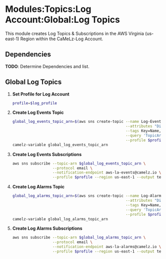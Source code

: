 # Modules:Topics:Log Account:Global:Log Topics

This module creates Log Topics & Subscriptions in the AWS Virginia (us-east-1) Region within the
CaMeLz-Log Account.


## Dependencies

**TODO**: Determine Dependencies and list.

## Global Log Topics

1. **Set Profile for Log Account**

    ```bash
    profile=$log_profile
    ```

1. **Create Log Events Topic**

    ```bash
    global_log_events_topic_arn=$(aws sns create-topic --name Log-Events \
                                                       --attributes "DisplayName=CMLL Events" \
                                                       --tags Key=Name,Value=Log-Events-Topic Key=Company,Value=CaMeLz Key=Environment,Value=Log \
                                                       --query 'TopicArn' \
                                                       --profile $profile --region us-east-1 --output text)
    camelz-variable global_log_events_topic_arn
    ```

1. **Create Log Events Subscriptions**

    ```bash
    aws sns subscribe --topic-arn $global_log_events_topic_arn \
                      --protocol email \
                      --notification-endpoint aws-la-events@camelz.io \
                      --profile $profile --region us-east-1 --output text
    ```

1. **Create Log Alarms Topic**

    ```bash
    global_log_alarms_topic_arn=$(aws sns create-topic --name Log-Alarms \
                                                       --attributes "DisplayName=CMLL Alarms" \
                                                       --tags Key=Name,Value=Log-Alarms-Topic Key=Company,Value=CaMeLz Key=Environment,Value=Log \
                                                       --query 'TopicArn' \
                                                       --profile $profile --region us-east-1 --output text)
    camelz-variable global_log_alarms_topic_arn
    ```

1. **Create Log Alarms Subscriptions**

    ```bash
    aws sns subscribe --topic-arn $global_log_alarms_topic_arn \
                      --protocol email \
                      --notification-endpoint aws-la-alarms@camelz.io \
                      --profile $profile --region us-east-1 --output text
    ```

